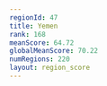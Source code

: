 ```yaml
---
regionId: 47
title: Yemen
rank: 168
meanScore: 64.72
globalMeanScore: 70.22
numRegions: 220
layout: region_score
---
```

